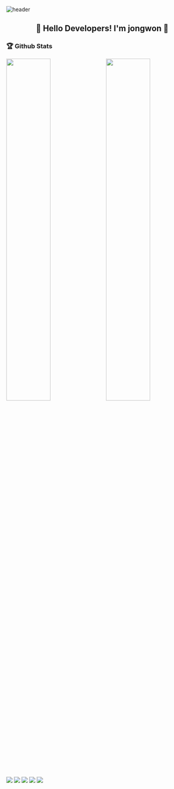 ![header](https://capsule-render.vercel.app/api?type=waving&color=gradient&height=200&section=header&text=What's%20Up?&animation=twinkling&fontSize=40)


<h2 align="center">👋 Hello Developers! I'm jongwon 👋</h1>

### 🏆 Github Stats

<img  src="https://github-readme-stats.vercel.app/api?username=jjwon2149&show_icons=true&hide_border=true&theme=highcontrast" width="48%" align="right" >
<img  src="https://github-readme-streak-stats.herokuapp.com/?user=jjwon2149&theme=highcontrast" width="48%" >

<img src="https://img.shields.io/badge/iOS-ffffff?style=flat-square&logo=iOS&logoColor=000000"/></a> 
<img src="https://img.shields.io/badge/Swift-F05138?style=flat-square&logo=Swift&logoColor=FFFFFF"/></a> 
<img src="https://img.shields.io/badge/SwiftUI-0078D4?style=flat-square&logo=Swift&logoColor=FFFFFF"/></a> 
<img src="https://img.shields.io/badge/Xcode-147EFB?style=flat-square&logo=Xcode&logoColor=FFFFFF"/></a> 
<img src="https://img.shields.io/badge/Git-F05032?style=flat-square&logo=Git&logoColor=FFFFFF"/></a> 
<!-- <p align="center"> 
<img src="https://github.com/jjwon2149/jjwon2149/blob/main/github-metrics.svg" alt="Metrics" align="center" width="70%">
</p>
  
<p align="center"> 
<img src="https://profile-counter.glitch.me/jjwon2149/count.svg" alt="Visitor Count" align="center" /> -->
</p>

